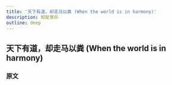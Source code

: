 ```yaml
---
title: '天下有道，却走马以粪 (When the world is in harmony)'
description: 知足常乐
outline: deep
---
```


## 天下有道，却走马以粪 (When the world is in harmony)

### 原文

